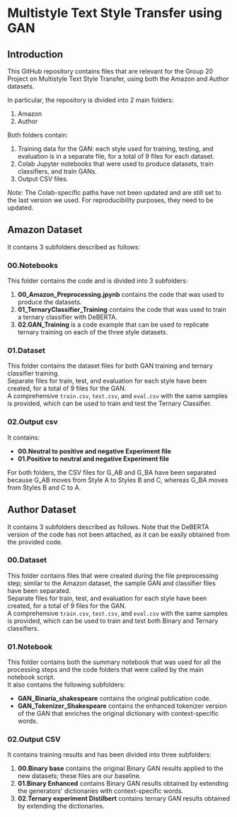 # Multistyle Text Style Transfer using GAN
## Introduction

This GitHub repository contains files that are relevant for the Group 20 Project on Multistyle Text Style Transfer, using both the Amazon and Author datasets.

In particular, the repository is divided into 2 main folders:
1. Amazon
2. Author

Both folders contain:
1. Training data for the GAN: each style used for training, testing, and evaluation is in a separate file, for a total of 9 files for each dataset.
2. Colab Jupyter notebooks that were used to produce datasets, train classifiers, and train GANs.
3. Output CSV files.

*Note:* The Colab-specific paths have not been updated and are still set to the last version we used. For reproducibility purposes, they need to be updated.

## Amazon Dataset

It contains 3 subfolders described as follows:

### 00.Notebooks
This folder contains the code and is divided into 3 subfolders:
1. **00_Amazon_Preprocessing.jpynb** contains the code that was used to produce the datasets.
2. **01_TernaryClassifier_Training** contains the code that was used to train a ternary classifier with DeBERTA.
3. **02.GAN_Training** is a code example that can be used to replicate ternary training on each of the three style datasets.

### 01.Dataset
This folder contains the dataset files for both GAN training and ternary classifier training.  
Separate files for train, test, and evaluation for each style have been created, for a total of 9 files for the GAN.  
A comprehensive `train.csv`, `test.csv`, and `eval.csv` with the same samples is provided, which can be used to train and test the Ternary Classifier.

### 02.Output csv
It contains:
- **00.Neutral to positive and negative Experiment file**
- **01.Positive to neutral and negative Experiment file**

For both folders, the CSV files for G_AB and G_BA have been separated because G_AB moves from Style A to Styles B and C, whereas G_BA moves from Styles B and C to A.

## Author Dataset

It contains 3 subfolders described as follows. Note that the DeBERTA version of the code has not been attached, as it can be easily obtained from the provided code.

### 00.Dataset
This folder contains files that were created during the file preprocessing step; similar to the Amazon dataset, the sample GAN and classifier files have been separated.  
Separate files for train, test, and evaluation for each style have been created, for a total of 9 files for the GAN.  
A comprehensive `train.csv`, `test.csv`, and `eval.csv` with the same samples is provided, which can be used to train and test both Binary and Ternary classifiers.

### 01.Notebook
This folder contains both the summary notebook that was used for all the processing steps and the code folders that were called by the main notebook script.  
It also contains the following subfolders:
- **GAN_Binaria_shakespeare** contains the original publication code.
- **GAN_Tokenizer_Shakespeare** contains the enhanced tokenizer version of the GAN that enriches the original dictionary with context-specific words.

### 02.Output CSV
It contains training results and has been divided into three subfolders:
1. **00.Binary base** contains the original Binary GAN results applied to the new datasets; these files are our baseline.
2. **01.Binary Enhanced** contains Binary GAN results obtained by extending the generators' dictionaries with context-specific words.
3. **02.Ternary experiment Distilbert** contains ternary GAN results obtained by extending the dictionaries.
